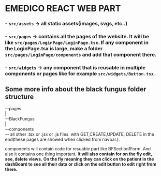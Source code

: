 # EMEDICO REACT WEB PART

### - `src/assets` -> all static assets(images, svgs, etc..)

### - `src/pages` -> contains all the pages of the website. It will be like `src/pages/LoginPage/LoginPage.tsx`. If any component in the LoginPage.tsx is large, make a folder `src/pages/LoginPage/components` and add that component there.

### - `src/widgets` -> any component that is reusable in multiple components or pages like for example `src/widgets/Button.tsx.`

## Some more info about the black fungus folder structure

--pages\
|\
--BlackFungus \
|\
 --components\
 -- all other .tsx or .jsx or .js files. with GET,CREATE,UPDATE, DELETE in the end(these pages are showed when clicked from navbar.).

components will contain code for resuable part like BFSection1Form. And also it contains one thing important. **It will also contain for on the fly edit, see, delete views.** **On the fly meaning they can click on the patient in the dashBoard to see all their data or click on the edit button to edit right from there.**
